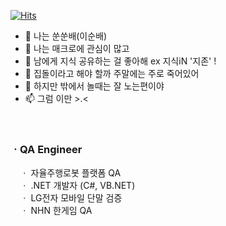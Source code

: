 [![Hits](https://hits.seeyoufarm.com/api/count/incr/badge.svg?url=https%3A%2F%2Fgithub.com%2FSsunLee%2F&count_bg=%2379C83D&title_bg=%23555555&icon=&icon_color=%23E7E7E7&title=hits&edge_flat=false)](https://hits.seeyoufarm.com)

- 👋 나는 쑨쑨배(이순배)
- 👀 나는 매크로에 관심이 많고 
- 👀 남에게 지식 공유하는 걸 좋아해 ex 지식iN '지존' !
- 🌱 집돌이라고 해야 할까 주말에는 주로 죽어있어
- 💞️ 하지만 밖에서 놀때는 잘 노는편이야 
- 📫 그럼 이만 >.<

<!---
SsunLee/SsunLee is a ✨ special ✨ repository because its `README.md` (this file) appears on your GitHub profile.
You can click the Preview link to take a look at your changes.
--->
<br>
<h3>ㆍQA Engineer </h3>
<p> &nbsp;&nbsp;&nbsp;&nbsp;ㆍ 자율주행로봇 플랫폼 QA <br>
    &nbsp;&nbsp;&nbsp;&nbsp;ㆍ .NET 개발자 (C#, VB.NET) <br>
    &nbsp;&nbsp;&nbsp;&nbsp;ㆍ LG전자 모바일 단말 검증 <br>
    &nbsp;&nbsp;&nbsp;&nbsp;ㆍ NHN 한게임 QA 
</p>

